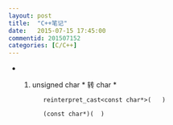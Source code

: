 ```yaml
---
layout: post
title:  "C++笔记"
date:   2015-07-15 17:45:00
commentid: 201507152
categories: [C/C++]
---
```



* 1. unsigned char * 转 char *
		
			reinterpret_cast<const char*>(   )
			
			(const char*)(  )
			